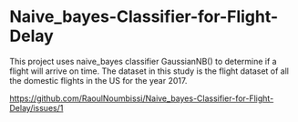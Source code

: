 # Naive_bayes-Classifier-for-Flight-Delay
This project uses naive_bayes classifier GaussianNB() to determine if a flight will arrive on time.
The dataset in this study is the flight dataset of all the domestic flights in the US for the year 2017.


https://github.com/RaoulNoumbissi/Naive_bayes-Classifier-for-Flight-Delay/issues/1
